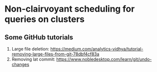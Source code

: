 # Non-clairvoyant scheduling for queries on clusters

## Some GitHub tutorials
1. Large file deletion: https://medium.com/analytics-vidhya/tutorial-removing-large-files-from-git-78dbf4cf83a
2. Removing lat commit: https://www.nobledesktop.com/learn/git/undo-changes
